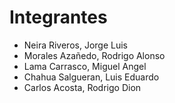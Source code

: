 # Integrantes

+ Neira Riveros, Jorge Luis
+ Morales Azañedo, Rodrigo Alonso
+ Lama Carrasco, Miguel Angel
+ Chahua Salgueran, Luis Eduardo
+ Carlos Acosta, Rodrigo Dion
